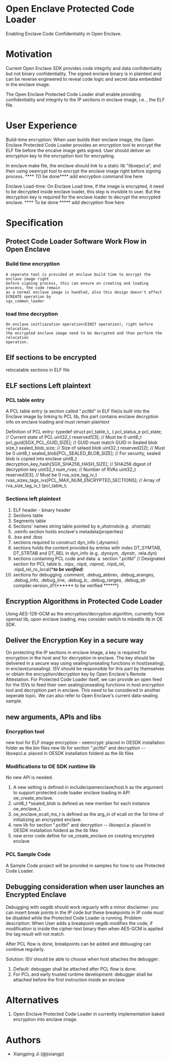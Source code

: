Open Enclave Protected Code Loader
====

Enabling Enclave Code Confidentiality in Open Enclave.

# Motivation
Current Open Enclave SDK provides code integrity and data confidentiality but 
not binary confidentiality. The signed enclave binary is in plaintext and can 
be reverse engineered to reveal code logic and secret data embedded in the 
enclave image. 

The Open Enclave Protected Code Loader shall enable providing confidentiality 
and integrity to the IP sections in enclave image, i.e. , the ELF file.

# User Experience
Build-time encryption:
When user builds their enclave image, the Open Enclave Protected Code Loader
provides an encryption tool to encrypt the ELF file before the encalve image
gets signed. 
User should deliver an encryption key to the encryption tool for encrypting.

In enclave make file, the enclave should link to a static lib "liboepcl.a",
and then using oeenrypt tool to encrypt the enclave image right before
signing process.
**** TO be done****
add encryption command line here


Enclave Load-time:
On Enclave Load time, if the image is encrypted, it need to be decrypted 
inside enclave loader, this step is invisible to user. But the decryption 
key is required for the enclave loader to decrypt the encrypted enclave. 
**** To be done *****
add decryption flow here


# Specification

## Protect Code Loader Software Work Flow in Open Enclave
### Build time encryption 
    A seperate tool is provided at enclave build time to encrypt the enclave image right
    before signing process, this can ensure on creating and loading process, the code remain
    as a normal enclave image is handled, also this design doesn't affect ECREATE operation by
    sgx_common_loader 
### load time decryption
    On enclave initliazation operation(EINIT operation), right before relocation, 
    the encrypted enclave image need to be decrypted and than perform the relocation
    operation.

## Elf sections to be encrypted
relocatable sections in ELF file


## ELF sections Left plaintext
### PCL table entry 
A PCL table entry (a section called ".pcltbl" in ELF file)is built into the Enclave image by 
linking to PCL lib, this part contains enclave decryption info on enclave loading and must 
remain plaintext

Definition of PCL entry:
typedef struct pcl_table_t_
{
    pcl_status_e pcl_state;                   // Current state of PCL
    uint32_t     reserved1[3];                // Must be 0
    uint8_t      pcl_guid[SGX_PCL_GUID_SIZE]; // GUID must match GUID in Sealed blob
    size_t       sealed_blob_size;            // Size of selaed blob
    uint32_t     reserved2[2];                // Must be 0
    uint8_t      sealed_blob[PCL_SEALED_BLOB_SIZE]; // For security, sealed blob is copied into enclave
    uint8_t      decryption_key_hash[SGX_SHA256_HASH_SIZE]; // SHA256 digest of decryption key
    uint32_t     num_rvas;                    // Number of RVAs
    uint32_t     reserved3[3];                // Must be 0
    rva_size_tag_iv_t rvas_sizes_tags_ivs[PCL_MAX_NUM_ENCRYPTED_SECTIONS]; // Array of rva_size_tag_iv_t
}pcl_table_t;


### Sections left plaintext
1. ELF header  - binary header
2. Sections table
3. Segments table
4. Sections' names string table pointed by e_shstrndx(e.g. .shstrtab)
5. .oeinfo section holds enclave's metadata(properties)
6. .bss and .tbss
7. sections required to construct dyn_info (.dynamic)
8. sections holds the content provided by entries with index DT_SYMTAB, DT_STRTAB and DT_REL in
   dyn_info (e.g. .dynsym, .dynstr, .rela.dyn)
9. sections containing PCL code and data:
   a. section ".pcltbl"  // Designated section for PCL table
   b. .nipx, .nipd, .niprod, .nipd_rel, .nipd_rel_ro_local(******to be verified*****)
10. sections for debugging
   .comment, .debug_abbrev, .debug_aranges, .debug_info, .debug_line, .debug_lc, .debug_ranges,
   .debug_str
   compiler.version_d?(****** to be verified ******)

## Encryption Algorithms in Protected Code Loader
Using AES-128-GCM as the encryption/decryption algorithm, currently from openssl lib,
upon enclave loading, may consider switch to mbedtls lib in OE SDK.

## Deliver the Encryption Key in a secure way
On protecting the IP sections in enclave image, a key is required for encryption in the host and for 
decryption in enclave. The key should be delivered in a secure way using sealing/unsealing functions 
in host(sealing), in enclave(unsealing). ISV should be responsible for this part by themselves or obtain
the encryption/decryption key by Open Enclave's Remote Attestation. For Protected Code Loader itself,
we can provide an open feed for the ISVs to feed their own sealing/unsealing functions in host 
encryption tool and decryption part in enclave. This need to be considered in another seperate topic. 
We can also refer to Open Enclave's current data-sealing sample. 

## new arguments, APIs and libs
### Encryption tool
new tool for ELF image encryption - oeencrypt: placed in OESDK installation folder as the bin files
new lib for section ".pcltbl" and decryption -- liboepcl.a: placed in OESDK installation folderd
as the lib files

### Modifications to OE SDK runtime lib
No new API is needed.
1. A new setting is defined in include/openenclave/host.h as the argument to support
protected code loader enclave loading in API oe_create_enclave.
2. uint8_t *sealed_blob is defined as new member for each instance oe_enclave_t.
3. oe_enclave_ecall_ms_t is defined as the arg_in of ecall on the 1st time of initializing an encrypted
enclave.
4. new lib for section ".pcltbl" and decryption -- liboepcl.a: placed in OESDK installation folderd
as the lib files
5. new error code define for oe_create_enclave on creating encrypted enclave



### PCL Sample Code
A Sample Code project will be provided in samples for how to use Protected Code Loader.


## Debugging consideration when user launches an Encrypted Enclave
Debugging with oegdb should work reguarly with a minor disclaimer: you can insert break points in
the IP code but these breakpoints in IP code must be disabled while the Protected Code Loader is
running.
Problem description: When User adds a breakpoint oegdb modifies the code, if modification is
inside the cipher-text binary then when AES-GCM is applied the tag result will not match.

After PCL flow is done, breakpoints can be added and debuuging can continue regularly.

Solution: ISV should be able to choose when host attaches the debugger:
1. Default: debugger shall be attached after PCL flow is done.
2. For PCL and early trusted runtime development: debugger shall be attached before the first
instruction inside an enclave


# Alternatives
1. Open Enclave Protected Code Loader in currently implementation baked encryption into enclave image.

# Authors

- Xiangping Ji (@jixiangp)

